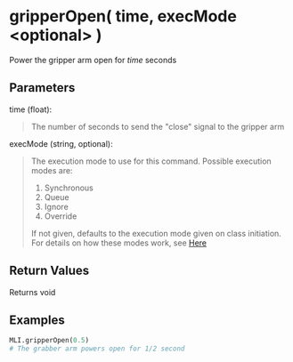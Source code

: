 # gripperOpen( time, execMode \<optional> )

Power the gripper arm open for *time* seconds

## Parameters

time (float):  
> The number of seconds to send the "close" signal to the gripper arm

execMode (string, optional):
> The execution mode to use for this command. Possible execution modes are:
>
> 1. Synchronous
> 1. Queue
> 1. Ignore
> 1. Override
>
> If not given, defaults to the execution mode given on class initiation.  
> For details on how these modes work, see [Here](../executionModes.md)

## Return Values

Returns void

## Examples

```py
MLI.gripperOpen(0.5)
# The grabber arm powers open for 1/2 second
```
